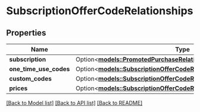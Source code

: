# SubscriptionOfferCodeRelationships

## Properties

Name | Type | Description | Notes
------------ | ------------- | ------------- | -------------
**subscription** | Option<[**models::PromotedPurchaseRelationshipsSubscription**](PromotedPurchase_relationships_subscription.md)> |  | [optional]
**one_time_use_codes** | Option<[**models::SubscriptionOfferCodeRelationshipsOneTimeUseCodes**](SubscriptionOfferCode_relationships_oneTimeUseCodes.md)> |  | [optional]
**custom_codes** | Option<[**models::SubscriptionOfferCodeRelationshipsCustomCodes**](SubscriptionOfferCode_relationships_customCodes.md)> |  | [optional]
**prices** | Option<[**models::SubscriptionOfferCodeRelationshipsPrices**](SubscriptionOfferCode_relationships_prices.md)> |  | [optional]

[[Back to Model list]](../README.md#documentation-for-models) [[Back to API list]](../README.md#documentation-for-api-endpoints) [[Back to README]](../README.md)


